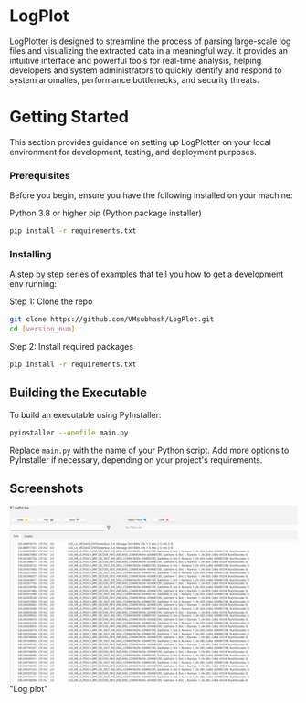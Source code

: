 # LogPlot
LogPlotter is designed to streamline the process of parsing large-scale log files and visualizing the extracted data in a meaningful way. It provides an intuitive interface and powerful tools for real-time analysis, helping developers and system administrators to quickly identify and respond to system anomalies, performance bottlenecks, and security threats.

# Getting Started
This section provides guidance on setting up LogPlotter on your local environment for development, testing, and deployment purposes.

### Prerequisites
Before you begin, ensure you have the following installed on your machine:

Python 3.8 or higher
pip (Python package installer)


```bash
pip install -r requirements.txt
```

### Installing

A step by step series of examples that tell you how to get a development env running:

Step 1: Clone the repo

```bash
git clone https://github.com/VMsubhash/LogPlot.git
cd [version_num]
```

Step 2: Install required packages

```bash
pip install -r requirements.txt
```

## Building the Executable

To build an executable using PyInstaller:

```bash
pyinstaller --onefile main.py
```

Replace `main.py` with the name of your Python script. Add more options to PyInstaller if necessary, depending on your project's requirements.

## Screenshots

![Alt text](Screenshot.png) "Log plot"
